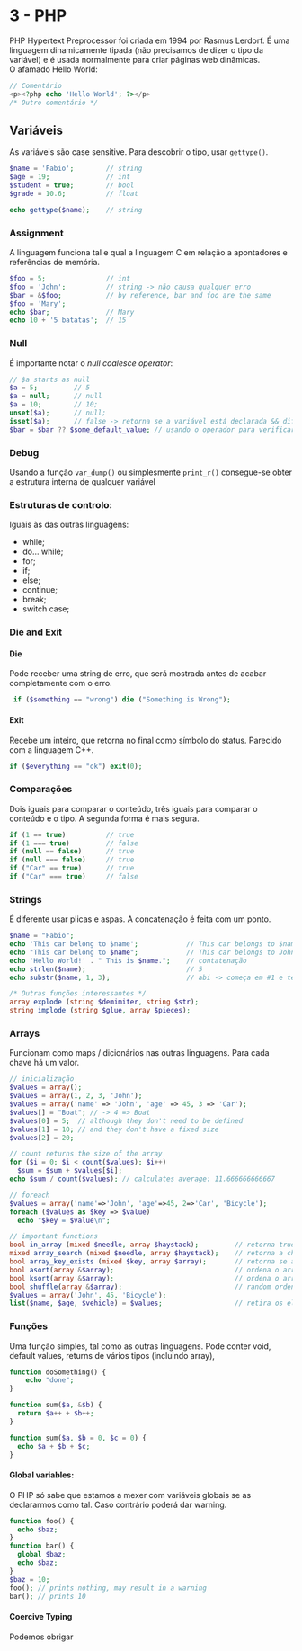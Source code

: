# 3 - PHP

PHP Hypertext Preprocessor foi criada em 1994 por Rasmus Lerdorf. É uma linguagem dinamicamente tipada (não precisamos de dizer o tipo da variável) e é usada normalmente para criar páginas web dinâmicas. <br>
O afamado Hello World:

```php
// Comentário
<p><?php echo 'Hello World'; ?></p>
/* Outro comentário */
```

## Variáveis

As variáveis são case sensitive. Para descobrir o tipo, usar `gettype()`.

```php
$name = 'Fabio';        // string
$age = 19;              // int
$student = true;        // bool
$grade = 10.6;          // float

echo gettype($name);    // string
```

### Assignment

A linguagem funciona tal e qual a linguagem C em relação a apontadores e referências de memória.

```php
$foo = 5;               // int
$foo = 'John';          // string -> não causa qualquer erro
$bar = &$foo;           // by reference, bar and foo are the same
$foo = 'Mary';
echo $bar;              // Mary
echo 10 + '5 batatas';  // 15
```

### Null

É importante notar o *null coalesce operator*:

```php
// $a starts as null
$a = 5;         // 5
$a = null;      // null
$a = 10;        // 10;
unset($a);      // null;
isset($a);      // false -> retorna se a variável está declarada && diferente de null
$bar = $bar ?? $some_default_value; // usando o operador para verificar a aceitar a variável
```

### Debug

Usando a função `var_dump()` ou simplesmente `print_r()` consegue-se obter a estrutura interna de qualquer variável

### Estruturas de controlo:

Iguais às das outras linguagens:

- while;
- do... while;
- for;
- if;
- else;
- continue;
- break;
- switch case;

### Die and Exit

#### Die

Pode receber uma string de erro, que será mostrada antes de acabar completamente com o erro.

```php
 if ($something == "wrong") die ("Something is Wrong");
```

#### Exit

Recebe um inteiro, que retorna no final como símbolo do status. Parecido com a linguagem C++.

```php
if ($everything == "ok") exit(0);
```

### Comparações

Dois iguais para comparar o conteúdo, três iguais para comparar o conteúdo e o tipo. A segunda forma é mais segura.

```php
if (1 == true)          // true
if (1 === true)         // false
if (null == false)      // true
if (null === false)     // true
if ("Car" == true)      // true
if ("Car" === true)     // false
```

### Strings

É diferente usar plicas e aspas. A concatenação é feita com um ponto.

```php
$name = "Fabio";
echo 'This car belong to $name';            // This car belongs to $name
echo "This car belong to $name";            // This car belongs to John
echo 'Hello World!' . " This is $name.";    // contatenação
echo strlen($name);                         // 5
echo substr($name, 1, 3);                   // abi -> começa em #1 e tem comprimento 3

/* Outras funções interessantes */
array explode (string $demimiter, string $str);
string implode (string $glue, array $pieces);
```

### Arrays

Funcionam como maps / dicionários nas outras linguagens. Para cada chave há um valor.

```php
// inicialização
$values = array(); 
$values = array(1, 2, 3, 'John'); 
$values = array('name' => 'John', 'age' => 45, 3 => 'Car');
$values[] = "Boat"; // -> 4 => Boat
$values[0] = 5;  // although they don't need to be defined
$values[1] = 10; // and they don't have a fixed size
$values[2] = 20;

// count returns the size of the array
for ($i = 0; $i < count($values); $i++)
  $sum = $sum + $values[$i];
echo $sum / count($values); // calculates average: 11.666666666667

// foreach
$values = array('name'=>'John', 'age'=>45, 2=>'Car', 'Bicycle');
foreach ($values as $key => $value)
  echo "$key = $value\n";

// important functions
bool in_array (mixed $needle, array $haystack);         // retorna true se o elemento estiver lá dentro, else false
mixed array_search (mixed $needle, array $haystack);    // retorna a chave do elemento, se estiver lá dentro, else false
bool array_key_exists (mixed $key, array $array);       // retorna se a chave existe dentro do array, else false
bool asort(array &$array);                              // ordena o array por valor / index
bool ksort(array &$array);                              // ordena o array por chave
bool shuffle(array &$array);                            // random ordenação
$values = array('John', 45, 'Bicycle');
list($name, $age, $vehicle) = $values;                  // retira os elementos para variáveis
``` 

### Funções

Uma função simples, tal como as outras linguagens. Pode conter void, default values, returns de vários tipos (incluindo array), 

```php
function doSomething() {
    echo "done";
}

function sum($a, &$b) {
  return $a++ + $b++;
}

function sum($a, $b = 0, $c = 0) {
  echo $a + $b + $c;
}
```

#### Global variables:

O PHP só sabe que estamos a mexer com variáveis globais se as declararmos como tal. Caso contrário poderá dar warning.

```php
function foo() {
  echo $baz;
}
function bar() {
  global $baz;
  echo $baz;
}
$baz = 10;
foo(); // prints nothing, may result in a warning
bar(); // prints 10
```

#### Coercive Typing

Podemos obrigar